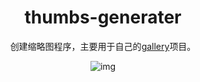 <!-- markdownlint-disable-next-line -->
<div align="center">

  <!-- markdownlint-disable-next-line -->
  # thumbs-generater

  创建缩略图程序，主要用于自己的[gallery](https://github.com/ZoZou02/gallery/)项目。


  ![img](https://github.com/ZoZou02/thumbs-generater/blob/master/assets/favicon/android-chrome-192x192.png)

</div>

